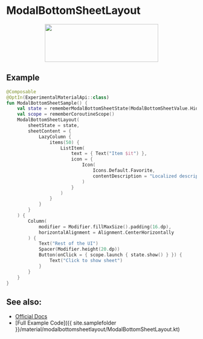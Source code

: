 <!---
This is the API of version 1.1.0
-->

# ModalBottomSheetLayout

<p align="center">
  <img src ="{{ site.images }}/material/modalbottomsheetlayout/modalbottomsheetlayout.png" height=100 width=300 />
</p>

## Example

```kotlin
@Composable
@OptIn(ExperimentalMaterialApi::class)
fun ModalBottomSheetSample() {
    val state = rememberModalBottomSheetState(ModalBottomSheetValue.Hidden)
    val scope = rememberCoroutineScope()
    ModalBottomSheetLayout(
        sheetState = state,
        sheetContent = {
            LazyColumn {
                items(50) {
                    ListItem(
                        text = { Text("Item $it") },
                        icon = {
                            Icon(
                                Icons.Default.Favorite,
                                contentDescription = "Localized description"
                            )
                        }
                    )
                }
            }
        }
    ) {
        Column(
            modifier = Modifier.fillMaxSize().padding(16.dp),
            horizontalAlignment = Alignment.CenterHorizontally
        ) {
            Text("Rest of the UI")
            Spacer(Modifier.height(20.dp))
            Button(onClick = { scope.launch { state.show() } }) {
                Text("Click to show sheet")
            }
        }
    }
}
```


## See also:
* [Official Docs](https://developer.android.com/reference/kotlin/androidx/compose/material/package-summary#modalbottomsheetlayout)
* [Full Example Code]({{ site.samplefolder }}/material/modalbottomsheetlayout/ModalBottomSheetLayout.kt)

